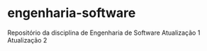 # engenharia-software
Repositório da disciplina de Engenharia de  Software
Atualização 1
Atualização 2
